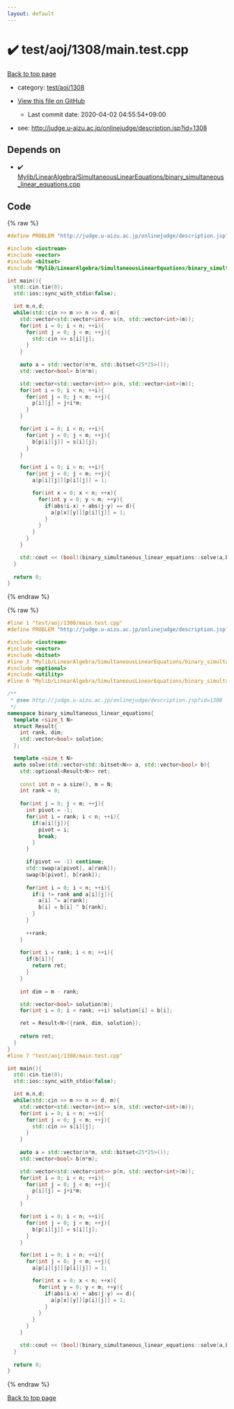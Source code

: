 ```yaml
---
layout: default
---
```


<!-- mathjax config similar to math.stackexchange -->
<script type="text/javascript" async
  src="https://cdnjs.cloudflare.com/ajax/libs/mathjax/2.7.5/MathJax.js?config=TeX-MML-AM_CHTML">
</script>
<script type="text/x-mathjax-config">
  MathJax.Hub.Config({
    TeX: { equationNumbers: { autoNumber: "AMS" }},
    tex2jax: {
      inlineMath: [ ['$','$'] ],
      processEscapes: true
    },
    "HTML-CSS": { matchFontHeight: false },
    displayAlign: "left",
    displayIndent: "2em"
  });
</script>

<script type="text/javascript" src="https://cdnjs.cloudflare.com/ajax/libs/jquery/3.4.1/jquery.min.js"></script>
<script src="https://cdn.jsdelivr.net/npm/jquery-balloon-js@1.1.2/jquery.balloon.min.js" integrity="sha256-ZEYs9VrgAeNuPvs15E39OsyOJaIkXEEt10fzxJ20+2I=" crossorigin="anonymous"></script>
<script type="text/javascript" src="../../../../assets/js/copy-button.js"></script>
<link rel="stylesheet" href="../../../../assets/css/copy-button.css" />


# :heavy_check_mark: test/aoj/1308/main.test.cpp

<a href="../../../../index.html">Back to top page</a>

* category: <a href="../../../../index.html#91fd4443c2280843651bf249ceada703">test/aoj/1308</a>
* <a href="{{ site.github.repository_url }}/blob/master/test/aoj/1308/main.test.cpp">View this file on GitHub</a>
    - Last commit date: 2020-04-02 04:55:54+09:00


* see: <a href="http://judge.u-aizu.ac.jp/onlinejudge/description.jsp?id=1308">http://judge.u-aizu.ac.jp/onlinejudge/description.jsp?id=1308</a>


## Depends on

* :heavy_check_mark: <a href="../../../../library/Mylib/LinearAlgebra/SimultaneousLinearEquations/binary_simultaneous_linear_equations.cpp.html">Mylib/LinearAlgebra/SimultaneousLinearEquations/binary_simultaneous_linear_equations.cpp</a>


## Code

<a id="unbundled"></a>
{% raw %}
```cpp
#define PROBLEM "http://judge.u-aizu.ac.jp/onlinejudge/description.jsp?id=1308"

#include <iostream>
#include <vector>
#include <bitset>
#include "Mylib/LinearAlgebra/SimultaneousLinearEquations/binary_simultaneous_linear_equations.cpp"

int main(){
  std::cin.tie(0);
  std::ios::sync_with_stdio(false);

  int m,n,d;
  while(std::cin >> m >> n >> d, m){
    std::vector<std::vector<int>> s(n, std::vector<int>(m));
    for(int i = 0; i < n; ++i){
      for(int j = 0; j < m; ++j){
        std::cin >> s[i][j];
      }
    }
    
    auto a = std::vector(n*m, std::bitset<25*25>());
    std::vector<bool> b(n*m);

    std::vector<std::vector<int>> p(n, std::vector<int>(m));
    for(int i = 0; i < n; ++i){
      for(int j = 0; j < m; ++j){
        p[i][j] = j+i*m;
      }
    }

    for(int i = 0; i < n; ++i){
      for(int j = 0; j < m; ++j){
        b[p[i][j]] = s[i][j];
      }
    }

    for(int i = 0; i < n; ++i){
      for(int j = 0; j < m; ++j){
        a[p[i][j]][p[i][j]] = 1;

        for(int x = 0; x < n; ++x){
          for(int y = 0; y < m; ++y){
            if(abs(i-x) + abs(j-y) == d){
              a[p[x][y]][p[i][j]] = 1;
            }
          }
        }
      }
    }

    std::cout << (bool)(binary_simultaneous_linear_equations::solve(a,b)) << std::endl;
  }
  
  return 0;
}

```
{% endraw %}

<a id="bundled"></a>
{% raw %}
```cpp
#line 1 "test/aoj/1308/main.test.cpp"
#define PROBLEM "http://judge.u-aizu.ac.jp/onlinejudge/description.jsp?id=1308"

#include <iostream>
#include <vector>
#include <bitset>
#line 3 "Mylib/LinearAlgebra/SimultaneousLinearEquations/binary_simultaneous_linear_equations.cpp"
#include <optional>
#include <utility>
#line 6 "Mylib/LinearAlgebra/SimultaneousLinearEquations/binary_simultaneous_linear_equations.cpp"

/**
 * @see http://judge.u-aizu.ac.jp/onlinejudge/description.jsp?id=1308
 */
namespace binary_simultaneous_linear_equations{
  template <size_t N>
  struct Result{
    int rank, dim;
    std::vector<bool> solution;
  };

  template <size_t N>
  auto solve(std::vector<std::bitset<N>> a, std::vector<bool> b){
    std::optional<Result<N>> ret;
  
    const int n = a.size(), m = N;
    int rank = 0;
    
    for(int j = 0; j < m; ++j){
      int pivot = -1;
      for(int i = rank; i < n; ++i){
        if(a[i][j]){
          pivot = i;
          break;
        }
      }

      if(pivot == -1) continue;
      std::swap(a[pivot], a[rank]);
      swap(b[pivot], b[rank]);
    
      for(int i = 0; i < n; ++i){
        if(i != rank and a[i][j]){
          a[i] ^= a[rank];
          b[i] = b[i] ^ b[rank];
        }
      }
    
      ++rank;
    }
  
    for(int i = rank; i < n; ++i){
      if(b[i]){
        return ret;
      }
    }
  
    int dim = m - rank;

    std::vector<bool> solution(m);
    for(int i = 0; i < rank; ++i) solution[i] = b[i];

    ret = Result<N>({rank, dim, solution});
  
    return ret;
  }
}
#line 7 "test/aoj/1308/main.test.cpp"

int main(){
  std::cin.tie(0);
  std::ios::sync_with_stdio(false);

  int m,n,d;
  while(std::cin >> m >> n >> d, m){
    std::vector<std::vector<int>> s(n, std::vector<int>(m));
    for(int i = 0; i < n; ++i){
      for(int j = 0; j < m; ++j){
        std::cin >> s[i][j];
      }
    }
    
    auto a = std::vector(n*m, std::bitset<25*25>());
    std::vector<bool> b(n*m);

    std::vector<std::vector<int>> p(n, std::vector<int>(m));
    for(int i = 0; i < n; ++i){
      for(int j = 0; j < m; ++j){
        p[i][j] = j+i*m;
      }
    }

    for(int i = 0; i < n; ++i){
      for(int j = 0; j < m; ++j){
        b[p[i][j]] = s[i][j];
      }
    }

    for(int i = 0; i < n; ++i){
      for(int j = 0; j < m; ++j){
        a[p[i][j]][p[i][j]] = 1;

        for(int x = 0; x < n; ++x){
          for(int y = 0; y < m; ++y){
            if(abs(i-x) + abs(j-y) == d){
              a[p[x][y]][p[i][j]] = 1;
            }
          }
        }
      }
    }

    std::cout << (bool)(binary_simultaneous_linear_equations::solve(a,b)) << std::endl;
  }
  
  return 0;
}

```
{% endraw %}

<a href="../../../../index.html">Back to top page</a>

